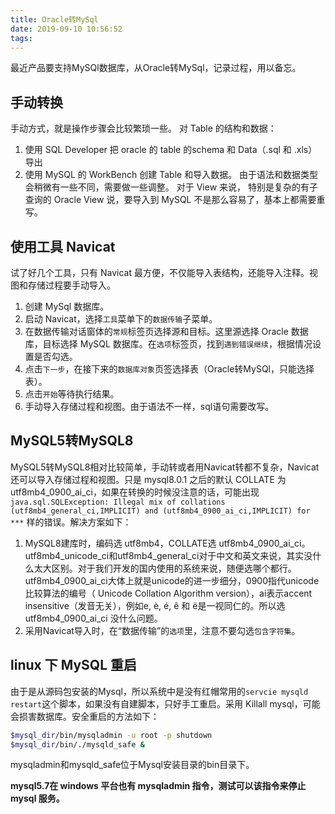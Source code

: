 ```yaml
---
title: Oracle转MySql
date: 2019-09-10 10:56:52
tags:
---
```


最近产品要支持MySQl数据库，从Oracle转MySql，记录过程，用以备忘。

## 手动转换

手动方式，就是操作步骤会比较繁琐一些。
对 Table 的结构和数据：

1. 使用 SQL Developer 把 oracle 的 table 的schema 和 Data（.sql 和 .xls） 导出
2. 使用 MySQL 的 WorkBench 创建 Table 和导入数据。
由于语法和数据类型会稍微有一些不同，需要做一些调整。
对于 View 来说， 特别是复杂的有子查询的 Oracle View 说，要导入到 MySQL 不是那么容易了，基本上都需要重写。

## 使用工具 Navicat

试了好几个工具，只有 Navicat 最方便，不仅能导入表结构，还能导入注释。视图和存储过程要手动导入。

1. 创建 MySql 数据库。
2. 启动 Navicat，选择`工具`菜单下的`数据传输`子菜单。
3. 在数据传输对话窗体的`常规`标签页选择源和目标。这里源选择 Oracle 数据库，目标选择 MySQL 数据库。在`选项`标签页，找到`遇到错误继续`，根据情况设置是否勾选。
4. 点击`下一步`，在接下来的`数据库对象`页签选择表（Oracle转MySQl，只能选择表）。
5. 点击`开始`等待执行结果。
6. 手动导入存储过程和视图。由于语法不一样，sql语句需要改写。

## MySQL5转MySQL8

MySQL5转MySQL8相对比较简单，手动转或者用Navicat转都不复杂，Navicat 还可以导入存储过程和视图。只是 mysql8.0.1 之后的默认 COLLATE 为utf8mb4_0900_ai_ci，如果在转换的时候没注意的话，可能出现 `java.sql.SQLException: Illegal mix of collations (utf8mb4_general_ci,IMPLICIT) and (utf8mb4_0900_ai_ci,IMPLICIT) for ***` 样的错误。解决方案如下：

1. MySQL8建库时，编码选 utf8mb4，COLLATE选 utf8mb4_0900_ai_ci。utf8mb4_unicode_ci和utf8mb4_general_ci对于中文和英文来说，其实没什么太大区别。对于我们开发的国内使用的系统来说，随便选哪个都行。utf8mb4_0900_ai_ci大体上就是unicode的进一步细分，0900指代unicode比较算法的编号（ Unicode Collation Algorithm version），ai表示accent insensitive（发音无关），例如e, è, é, ê 和 ë是一视同仁的。所以选 utf8mb4_0900_ai_ci 没什么问题。
2. 采用Navicat导入时，在“数据传输”的`选项`里，注意不要勾选`包含字符集`。

## linux 下 MySQL 重启

由于是从源码包安装的Mysql，所以系统中是没有红帽常用的`servcie mysqld restart`这个脚本，如果没有自建脚本，只好手工重启。采用 Killall mysql，可能会损害数据库。安全重启的方法如下：

```sh
$mysql_dir/bin/mysqladmin -u root -p shutdown
$mysql_dir/bin/./mysqld_safe &
```

mysqladmin和mysqld_safe位于Mysql安装目录的bin目录下。

**mysql5.7在 windows 平台也有 mysqladmin 指令，测试可以该指令来停止 mysql 服务。**
